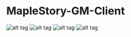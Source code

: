 # MapleStory-GM-Client
![alt tag](https://i.imgur.com/Vep2nUb.jpg"")
![alt tag](https://i.imgur.com/xJo1foC.jpg"")
![alt tag](https://i.imgur.com/vB4bceS.jpg " ")
![alt tag](https://i.imgur.com/VbfDRVw.jpg "")

